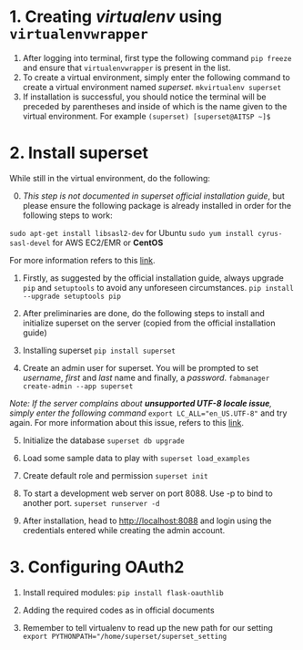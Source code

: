 # 1. Creating *virtualenv* using `virtualenvwrapper`

1. After logging into terminal, first type the following command
`pip freeze` 
and ensure that `virtualenvwrapper` is present in the list. 
2. To create a virtual environment, simply enter the following command to create a virtual environment named *superset*.
`mkvirtualenv superset` 
3. If installation is successful, you should notice the terminal will be preceded by parentheses and inside of which is the name given to the virtual environment. For example
`(superset) [superset@AITSP ~]$`

# 2. Install superset
While still in the virtual environment, do the following:

0. *This step is not documented in superset official installation guide*, but please ensure the following package is already installed in order for the following steps to work:

`sudo apt-get install libsasl2-dev` for Ubuntu
`sudo yum install cyrus-sasl-devel` for AWS EC2/EMR or **CentOS** 

For more information refers to this [link](https://stackoverflow.com/questions/48562383/sasl-saslwrapper-h2223-fatal-error-sasl-sasl-h-no-such-file-or-directory).

1. Firstly, as suggested by the official installation guide, always upgrade `pip` and `setuptools` to avoid any unforeseen circumstances.
`pip install --upgrade setuptools pip`

2. After preliminaries are done, do the following steps to install and initialize superset on the server (copied from the official installation guide)

3. Installing superset
`pip install superset`

4. Create an admin user for superset. You will be prompted to set *username*, *first* and *last* name and finally, a *password*.
`fabmanager create-admin --app superset`

*Note: If the server complains about **unsupported UTF-8 locale issue**, simply enter the following command*
`export LC_ALL="en_US.UTF-8"` and try again. 
For more information about this issue, refers to this [link](https://askubuntu.com/questions/162391/how-do-i-fix-my-locale-issue).

5. Initialize the database
`superset db upgrade`

6. Load some sample data to play with
`superset load_examples`

7. Create default role and permission
`superset init`

8. To start a development web server on port 8088. Use -p to bind to another port.
`superset runserver -d`

9. After installation, head to [http://localhost:8088](http://localhost:8088) and login using the credentials entered while creating the admin account. 


# 3. Configuring OAuth2 

1. Install required modules:
`pip install flask-oauthlib`

2. Adding the required codes as in official documents

3. Remember to tell virtualenv to read up the new path for our setting
`export PYTHONPATH="/home/superset/superset_setting`

 



<!--stackedit_data:
eyJoaXN0b3J5IjpbLTE2NTE2NzMyNDIsMTUwODY0ODU5NywtMT
MxMDkxMDI1MywxODU0NzkwNjU4LC05MDA0MDA0NzQsLTIzNjk4
OTg5NSwyMTE2ODE3NDQ4LC05MDgyNTM1MjJdfQ==
-->
